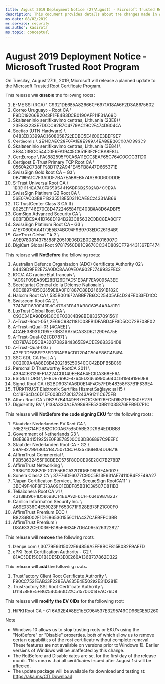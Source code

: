 ```yaml
---
title: August 2019 Deployment Notice (27/August) - Microsoft Trusted Root Program 
description: This document provides details about the changes made in August 2019 to the root store.
ms.date: 08/02/2019
ms.service: security
ms.author: kasirota
ms.topic: conceptual
---
```


# August 2019 Deployment Notice - Microsoft Trusted Root Program 

On Tuesday, August 27th, 2019, Microsoft will release a planned update to the Microsoft Trusted Root Certificate Program.

    
This release will **disable** the following roots :

1. E-ME SSI (RCA)	\ C9321DE6B5A82666CF6971A18A56F2D3A8675602
2. Correo Uruguayo - Root CA	\ F9DD19266B2043F1FE4B3DCB0190AFF11F31A69D
3. Skaitmeninio sertifikavimo centras, Lithuania (23E8)	\ 23E833233E7D0CC92B7C4279AC19C2F474D604CA
4. Sectigo (UTN Hardware)	\ 0483ED3399AC3608058722EDBC5E4600E3BEF9D7
5. Certinomis	\ 2E14DAEC28F0FA1E8E389A4EABEB26C00AD383C3
6. Skaitmeninio sertifikavimo centras, Lithuania (3E84)	\ 3E84D3BCC544C0F6FA19435C851F3F2FCBA8E814
7. CertEurope	\ FA0882595F9CA6A11ECCBEAF65C764C0CCC311D0
8. Certipost E-Trust Primary TOP Root CA	\ 0560A2C738FF98D1172A94FE45FB8A47D665371E
9. SwissSign Gold Root CA – G3	\ 0B7199A1C7F3ADDF7BA7EAB8EB574AE80D60DDDE
10. S-Trust Universal Root CA	\ 1B3D1114EA7A0F9558544195BF6B2582AB40CE9A
11. SwissSign Platinum G2 Root CA	\ 56E0FAC03B8F18235518E5D311CAE8C24331AB66
12. TC TrustCenter Class 3 CA II	\ 8025EFF46E70C8D472246584FE403B8A8D6ADBF5
13. ComSign Advanced Security CA	\ 80BF3DE9A41D768D194B293C85632CDBC8EA8CF7
14. SwissSign Platinum Root CA – G3	\ A1E7C600AA4170E5B74BC94F9B9703EDC261B4B9
15. GeoTrust Global CA 2	\ A9E9780814375888F20519B06D2B0D2B6016907D
16. DigiCert Global Root	97817950D81C9670CC34D809CF794431367EF474


This release will **NotBefore** the following roots:
1. Australian Defence Organisation (ADO) Certificate Authority 02	\ 84429D9FE2E73A0DC8AA0AE0A902F2749933FE02
2. IGC/A AC racine Etat francais	\ 1AC92F09EA89E28B126DFAC51E3AF7EA9095A3EE
3. Secrétariat Général de la Défense Nationale	\ 60D68974B5C2659E8A0FC1887C88D246691B182C
4. Halcom Root CA	\ 535B001672ABBF7B6CC25405AE4D24FE033FD1CC
5. Swisscom Root CA 2	\ 77474FC630E40F4C47643F84BAB8C6954A8A41EC
6. LuxTrust Global Root CA	\ C93C34EA90D9130C0F03004B98BD8B3570915611
7. A-Trust-Root-05	\ 2E66C9841181C08FB1DFABD4FF8D5CC72BE08F02
8. A-Trust-nQual-03 [4CAEE]	\ 4CAEE38931D19AE73B31AA75CA33D621290FA75E
9. A-Trust-Qual-02 [CD787]	\ CD787A3D5CBA8207082848365E9ACDE9683364D8
10. A-Trust-Qual-03a	\ 42EFDDE6BFF35ED0BAE6ACDD204C50AE86C4F4FA
11. SSC GDL CA Root A	\ 0C2009A4A88D8B4202185250540CC42BDFB5B089
12. PersonalID Trustworthy RootCA 2011	\ 4394CE3126FF1A224CDD4DEEB4F4EC1DA368EF6A
13. ESIGNIT.ORG	\ 9F8DE799CF8764ED2466990564041B194919EDE8
14. Signet Root CA	\ B2BD9031AA6D0E14F4C57FD548258F37B1FB39E4
15. TÜRKTRUST Elektronik Sertifika Hizmet Sağlayıcısı H5	\ C418F64D46D1DF003D2730137243A91211C675FB
16. Athex Root CA	\ DB2B7B434DFB7FC1CB5926EC5D9521FE350FF279
17. Digidentity BV	\ F138A330A4EA986BEB520BB11035876EFB9D7F1C

This release will **NotBefore the code signing EKU** for the following roots:

1. Staat der Nederlanden EV Root CA	\ 76E27EC14FDB82C1C0A675B505BE3D29B4EDDBBB
2. Government of Netherlands G3	\ D8EB6B41519259E0F3E78500C03DB68897C9EEFC
3. Staat der Nederlanden Root CA - G2	\ 59AF82799186C7B47507CBCF035746EB04DDB716
4. AffirmTrust Commercial	\ F9B5B632455F9CBEEC575F80DCE96E2CC7B278B7
5. AffirmTrust Networking	\ 293621028B20ED02F566C532D1D6ED909F45002F
6. Sonera Class2 CA	\ 37F76DE6077C90C5B13E931AB74110B4F2E49A27
7. "Japan Certification Services, Inc. SecureSign RootCA11"	\ 3BC49F48F8F373A09C1EBDF85BB1C365C7D811B3
8. TeliaSonera Root CA v1	\ 4313BB96F1D5869BC14E6A92F6CFF63469878237
9. Carillon Information Security Inc.	\ A69E0336C4E59023FF653C71F928EB73F21C00F0
10. AffirmTrust Premium ECC	\ B8236B002F1D16865301556C11A437CAEBFFC3BB
11. AffirmTrust Premium	\ D8A6332CE0036FB185F6634F7D6A066526322827


This release will **remove** the following roots: 
1. Izenpe.com	\ 30779E9315022E94856A3FF8BCF815B082F9AEFD
2. ePKI Root Certification Authority - G2	\ 81AC5DE150D1B8DE5D3E0E266A136B737862D322

This release will **add** the following roots: 
1. TrustFactory Client Root Certificate Authority \ F90CC7521EAB33F228EAA835E4E50292E31D281E
2. TrustFactory SSL Root Certificate Authority	\ D11478E8E5FB62540593D22C51570D014EAC76D8

This release will **modify the EV OIDs** for the following root: 
1. HiPKI Root CA - G1	6A92E4A8EE1bEC964537E3295749CD96E3E5D260

   

>[!NOTE]
> * Windows 10 allows us to stop trusting roots or EKU's using the "NotBefore" or "Disable" properties, both of which allow us to remove certain capabilities of the root certificate without complete removal. These features are not available on versions prior to Windows 10. Earlier versions of Windows will be unaffected by this change. 
> * The NotBefore and Disable dates are set for the first day of the release month. This means that all certificates issued after August 1st will be affected.  
> * The update package will be available for download and testing at: <https://aka.ms/CTLDownload>
